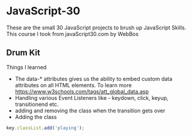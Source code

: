 # JavaScript-30
 These are the small 30 JavaScript projects to brush up JavaScript Skills. This course I took from javaScript30.com by WebBos
## Drum Kit
Things I learned 
* The data-* attributes gives us the ability to embed custom data attributes on all HTML elements. To learn more https://www.w3schools.com/tags/att_global_data.asp
* Handling various Event Listeners like - keydown, click, keyup, transitionend etc.
* adding and removing the class when the transition gets over 
 * Adding the class
 ```javascript
 key.classList.add('playing');
 ```
